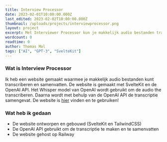 ```yaml
---
title: Interview Processor
date: 2023-02-01T10:00:00.000Z
last_edited: 2023-02-02T10:00:00.000Z
thumbnail: /uploads/projects/interviewprocessor.png
layout: project
excerpt: Met Interviewer Processor kun je makkelijk audio bestanden transcriberen en samenvatten.
wordcount: 0
readtime: 0
author: Thomas Mol
tags: ["AI", "GPT-3", "SvelteKit"]
---
```


### Wat is Interview Processor
Ik heb een website gemaakt waarmee je makkelijk audio bestanden kunt transcriberen en samenvatten. De website is gemaakt met SvelteKit en de OpenAI API. Het Whisper model van OpenAI wordt gebruikt om de audio the transcriberen. Daarna wordt met behulp van de OpenAI API de transcriptie samengevat. De website is [hier](https://interview-processor.up.railway.app/) vinden en te gebruiken!

### Wat heb ik gedaan
 - De website ontworpen en gebouwd (SvelteKit en TailwindCSS)
 - De OpenAI API gebruikt om de transcriptie te maken en te samenvatten
 - De website gehost op Railway